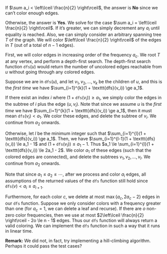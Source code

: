 If $\sum a_i < \left\lceil \frac{n}{2} \right\rceil$, the answer is **No** since we can’t color enough edges.

Otherwise, the answer is **Yes**. We solve for the case $\sum a_i = \left\lceil \frac{n}{2} \right\rceil$. If it’s greater, we can simply decrement any $a_i$ until equality is reached. Also, we can simply consider an arbitrary spanning tree $T$ of the graph. We will color $\left\lceil \frac{n}{2} \right\rceil$ of the edges in $T$ (out of a total of $n-1$ edges).

First, we will color edges in increasing order of the frequency $a_c$. We root $T$ at any vertex, and perform a depth-first search. The depth-first search function $\texttt{dfs}(u)$ would return the number of uncolored edges reachable from $u$ without going through any colored edges.

Suppose we are in $\texttt{dfs}(u)$, and let $v_1, v_2, \ldots, v_k$ be the children of $u$, and this is the _first time_ we have $\sum_{i=1}^{k}(1 + \texttt{dfs}(v_i)) \ge a_1$.

If there exist an index $i$ where $(1 + \texttt{dfs}(v_i)) \ge a_1$, we simply color the edges in the subtree of $i$ plus the edge $(u, v_i)$. Note that since we assume $u$ is the _first time_ we have $\sum_{i=1}^{k}(1 + \texttt{dfs}(v_i)) \ge a_1$, then it must mean $\texttt{dfs}(v_i) < a_1$. We color these edges, and delete the subtree of $v_i$. We continue from $a_2$ onwards.

Otherwise, let $l$ be the minimum integer such that $\sum_{i=1}^{l}(1 + \texttt{dfs}(v_i)) \ge a_1$. Then, we have $\sum_{i=1}^{l-1}(1 + \texttt{dfs}(v_i)) \le a_1 - 1$ and $(1 + \texttt{dfs}(v_l)) \le a_1 - 1$. Thus $a_1 \le \sum_{i=1}^{l}(1 + \texttt{dfs}(v_i)) \le 2a_1 - 2$. We color $a_1$ of these edges (such that the colored edges are connected), and delete the subtrees $v_1, v_2, \ldots, v_l$. We continue from $a_2$ onwards.

Note that since $a_1 \le a_2 \le \cdots$, after we process and color $a_i$ edges, all assumptions of the returned values of the $\texttt{dfs}$ function still hold since $\texttt{dfs}(v) < a_i \le a_{i+1}$.

Furthermore, for each color $c$, we delete at most $\max\{a_c, 2a_c - 2\}$ edges in our $\texttt{dfs}$ function. Suppose we only consider colors with a frequency greater than one (for $a_c = 1$, we can delete a leaf and recurse). If there are $o$ non-zero color frequencies, then we use at most $2\left\lceil \frac{n}{2} \right\rceil - 2o \le n - 1$ edges. Thus our $\texttt{dfs}$ function will always return a valid coloring. We can implement the $\texttt{dfs}$ function in such a way that it runs in linear time.

**Remark:** We did not, in fact, try implementing a hill-climbing algorithm. Perhaps it could pass the test cases?